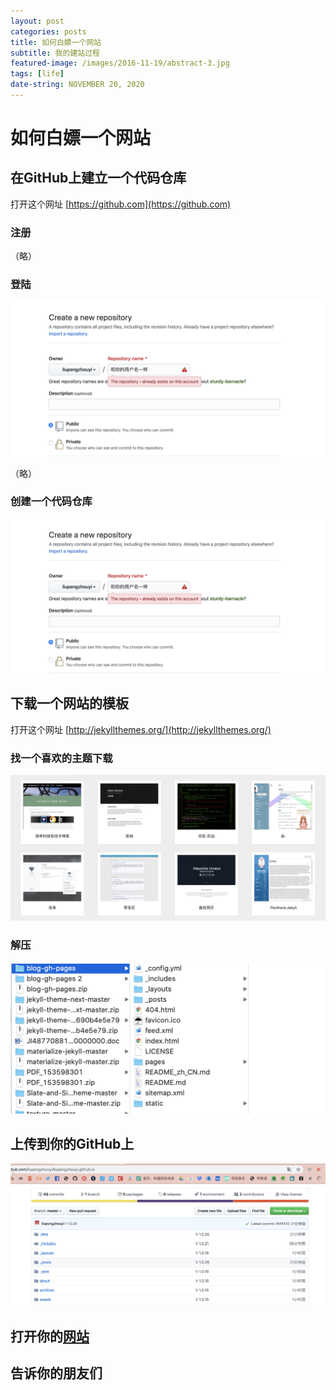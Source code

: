 ```yaml
---
layout: post
categories: posts
title: 如何白嫖一个网站
subtitle: 我的建站过程
featured-image: /images/2016-11-19/abstract-3.jpg
tags: [life]
date-string: NOVEMBER 20, 2020
---
```



# 如何白嫖一个网站

## 在GitHub上建立一个代码仓库

打开这个网址 [https://github.com](https://github.com)

### 注册

（略）

### 登陆

![](../images/2020/02/20/image002.png)

（略）

### 创建一个代码仓库

![创建一个代码仓库](/images/2020/02/20/image002.png)

## 下载一个网站的模板

打开这个网址 [http://jekyllthemes.org/](http://jekyllthemes.org/)

### 找一个喜欢的主题下载

![主题下载](./images/2020/02/20/image003.png)

### 解压

![解压](./images/2020/02/20/image004.png)

## 上传到你的GitHub上

![上传到你的GitHub上](./images/2020/02/20/image005.png)

## 打开你的[网站](https://liupengzhouyi.github.io)

## 告诉你的朋友们